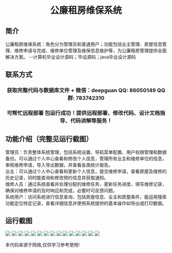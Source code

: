 <p><h1 align="center">公廉租房维保系统</h1></p>

## 简介
公廉租房维保系统：角色分为管理员和普通用户；功能包括业主管理、房屋信息管理、维修申请与完成、维修单位管理及维保信息维护等，为公廉租房管理提供全面解决方案。    --计算机毕业设计源码；毕设源码；java毕业设计源码


## 联系方式
<p><h3 align="center">获取完整代码与数据库文件 + 微信：deepguan QQ: 86050149 QQ群: 783742310</h3></p>
<p><h3 align="center">可帮忙远程部署 包运行成功！提供远程部署、修改代码、设计文档指导、代码讲解等服务！</h3></p>

## 功能介绍（完整见运行截图）
管理员：负责整体系统管理，包括系统设置、导航菜单配置、用户权限管理和数据备份。可以通过个人中心查看和修改个人信息，管理所有业主和维修单位的信息，审核维修申请，导入导出数据，并查看各类统计报告。  
业主：可以通过个人中心查看和更新个人信息，提交维修申请，查看房屋及维修的历史记录，同时能查询和修改预约信息并获取通知。  
维修人员：通过系统查看并处理分配的维修任务，更新任务进度，填写维修记录，确保对维修申请的及时响应和完成，必要时可反馈问题。  
系统用户：访问系统进行信息查询，包括房屋信息、业主和房屋条件，能运用搜索功能定位特定记录，查看详细信息并使用系统提供的基本操作如导出或打印数据。


## 运行截图
![](https://bs-1329754181.cos.ap-shanghai.myqcloud.com/ssm/PublicRentalHousingMaintenanceSystem/img/001.jpg)
![](https://bs-1329754181.cos.ap-shanghai.myqcloud.com/ssm/PublicRentalHousingMaintenanceSystem/img/002.jpg)
![](https://bs-1329754181.cos.ap-shanghai.myqcloud.com/ssm/PublicRentalHousingMaintenanceSystem/img/003.jpg)
![](https://bs-1329754181.cos.ap-shanghai.myqcloud.com/ssm/PublicRentalHousingMaintenanceSystem/img/004.jpg)
![](https://bs-1329754181.cos.ap-shanghai.myqcloud.com/ssm/PublicRentalHousingMaintenanceSystem/img/005.jpg)
![](https://bs-1329754181.cos.ap-shanghai.myqcloud.com/ssm/PublicRentalHousingMaintenanceSystem/img/006.jpg)
![](https://bs-1329754181.cos.ap-shanghai.myqcloud.com/ssm/PublicRentalHousingMaintenanceSystem/img/007.jpg)
![](https://bs-1329754181.cos.ap-shanghai.myqcloud.com/ssm/PublicRentalHousingMaintenanceSystem/img/008.jpg)
![](https://bs-1329754181.cos.ap-shanghai.myqcloud.com/ssm/PublicRentalHousingMaintenanceSystem/img/009.jpg)
![](https://bs-1329754181.cos.ap-shanghai.myqcloud.com/ssm/PublicRentalHousingMaintenanceSystem/img/010.jpg)
![](https://bs-1329754181.cos.ap-shanghai.myqcloud.com/ssm/PublicRentalHousingMaintenanceSystem/img/011.jpg)
![](https://bs-1329754181.cos.ap-shanghai.myqcloud.com/ssm/PublicRentalHousingMaintenanceSystem/img/012.jpg)
![](https://bs-1329754181.cos.ap-shanghai.myqcloud.com/ssm/PublicRentalHousingMaintenanceSystem/img/013.jpg)
![](https://bs-1329754181.cos.ap-shanghai.myqcloud.com/ssm/PublicRentalHousingMaintenanceSystem/img/014.jpg)
![](https://bs-1329754181.cos.ap-shanghai.myqcloud.com/ssm/PublicRentalHousingMaintenanceSystem/img/015.jpg)

<p>本代码来源于网络,仅供学习参考使用!</p>
